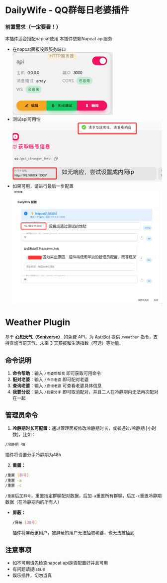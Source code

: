 # DailyWife - QQ群每日老婆插件

### 前置需求（一定要看！）
本插件适合搭配napcat使用
本插件依赖Napcat api服务
- 在napcat面板设置服务端口
![alt text](image.png)
- 测试api可用性
![alt text](301f794e4a4c678f820191548f3b4046.png)
- 如果可用，请进行最后一步配置
![alt text](image-1.png)
# Weather Plugin

基于 [**心知天气（Seniverse）**](https://www.seniverse.com/) 的免费 API，为 [AstrBot](https://github.com/Soulter/AstrBot) 提供 `/weather` 指令，支持查询当前天气、未来 3 天预报和生活指数（可选）等功能。

## 命令说明

1. **命令帮助**：输入 `/老婆帮帮我` 即可获取可用命令
2. **配对老婆**：输入 `/今日老婆` 即可配对老婆
3. **查询老婆**：输入 `/查询老婆` 可查看老婆具体信息
4. **我要分说**：输入 `/我要分手` 即可取消配对，并且二人在冷静期内无法再次配对在一起

## 管理员命令

1. **冷静期时长可配置**：通过管理面板修改冷静期时长，或者通过/冷静期 [小时数]，比如：
  ```bash
  /冷静期 48
  ```
  插件将设置分手冷静期为48h

2. **重置：**
  ```bash
  /重置 [群号]
  /重置 -a
  /重置 -c
  ```
  `/重置`后加`群号`，重置指定群聊配对数据，后加`-a`重置所有群聊，后加`-c`重置冷静期数据（在冷静期内的所有人）

- **屏蔽：**
  ```bash
  /屏蔽 [QQ号]
  ```
  插件将屏蔽该用户，被屏蔽的用户无法抽取老婆，也无法被抽到


## 注意事项

- 如不可用请先检查napcat api是否配置好并且可用
- 有问题请提issue
- 娱乐插件，切勿当真